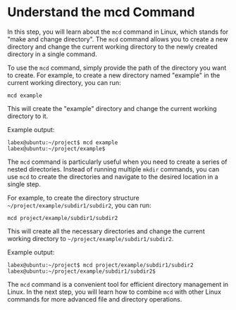 # Understand the mcd Command

In this step, you will learn about the `mcd` command in Linux, which stands for "make and change directory". The `mcd` command allows you to create a new directory and change the current working directory to the newly created directory in a single command.

To use the `mcd` command, simply provide the path of the directory you want to create. For example, to create a new directory named "example" in the current working directory, you can run:

```
mcd example
```

This will create the "example" directory and change the current working directory to it.

Example output:

```
labex@ubuntu:~/project$ mcd example
labex@ubuntu:~/project/example$
```

The `mcd` command is particularly useful when you need to create a series of nested directories. Instead of running multiple `mkdir` commands, you can use `mcd` to create the directories and navigate to the desired location in a single step.

For example, to create the directory structure `~/project/example/subdir1/subdir2`, you can run:

```
mcd project/example/subdir1/subdir2
```

This will create all the necessary directories and change the current working directory to `~/project/example/subdir1/subdir2`.

Example output:

```
labex@ubuntu:~/project$ mcd project/example/subdir1/subdir2
labex@ubuntu:~/project/example/subdir1/subdir2$
```

The `mcd` command is a convenient tool for efficient directory management in Linux. In the next step, you will learn how to combine `mcd` with other Linux commands for more advanced file and directory operations.
